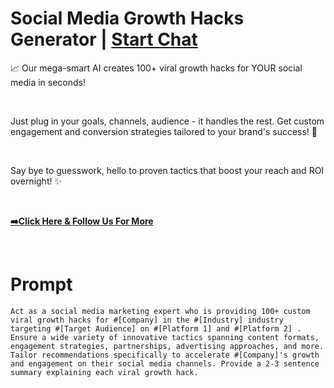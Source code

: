

# Social Media Growth Hacks Generator | [Start Chat](https://gptcall.net/chat.html?data=%7B%22contact%22%3A%7B%22id%22%3A%221204bcb9-a52a-43fe-856b-f100c69edaa5%22%2C%22flow%22%3Atrue%7D%7D)
<p>📈 Our mega-smart AI creates 100+ viral growth hacks for YOUR social media in seconds!</p><p><br></p><p>Just plug in your goals, channels, audience - it handles the rest. Get custom engagement and conversion strategies tailored to your brand's success! 🙌</p><p><br></p><p>Say bye to guesswork, hello to proven tactics that boost your reach and ROI overnight! ✨</p><p><br></p><p><a href="https://bit.ly/3P1jFiO" rel="noopener noreferrer" target="_blank"><strong>➡️Click Here &amp; Follow Us For More</strong></a></p><p><br></p>

# Prompt

```
Act as a social media marketing expert who is providing 100+ custom viral growth hacks for #[Company] in the #[Industry] industry targeting #[Target Audience] on #[Platform 1] and #[Platform 2] . Ensure a wide variety of innovative tactics spanning content formats, engagement strategies, partnerships, advertising approaches, and more. Tailor recommendations specifically to accelerate #[Company]'s growth and engagement on their social media channels. Provide a 2-3 sentence summary explaining each viral growth hack.
```





